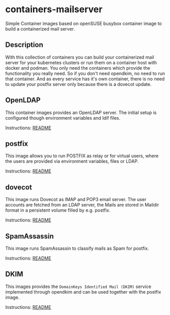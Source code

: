 # containers-mailserver

Simple Container images based on openSUSE busybox container image to build a containerized mail server.

## Description

With this collection of containers you can build your containerized mail server for your kubernetes clusters or run them on a container host with docker and podman. You only need the containers which provide the functionality you really need. So if you don't need opendkim, no need to run that container. And as every service has it's own container, there is no need to update your postfix server only because there is a dovecot update.

## OpenLDAP

This container images provides an OpenLDAP server. The initial setup is configured though environment variables and ldif files.

Instructions: [README](openldap/README.md)

## postfix

This image allows you to run POSTFIX as relay or for virtual users, where the users are provided via environment variables, files or LDAP.

Instructions: [README](postfix/README.md)

## dovecot

This image runs Dovecot as IMAP and POP3 email server. The user accounts are fetched from an LDAP server, the Mails are stored in Maildir format in a persistent volume filled by e.g. postfix.

Instructions: [README](dovecot/README.md)

## SpamAssassin

This image runs SpamAssassin to classify mails as Spam for postfix.

Instructions: [README](spamassassin/README.md)

## DKIM

This images provides the `DomainKeys Identified Mail (DKIM)` service
implemented through opendkim and can be used together with the postfix image.

Instructions: [README](opendkim/README.md)
